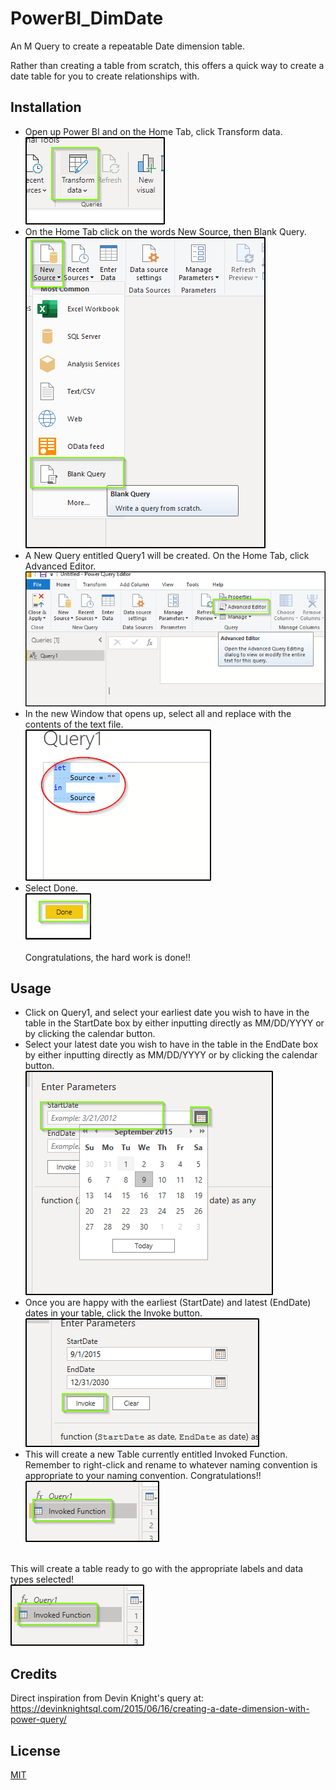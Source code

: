 # PowerBI_DimDate
An M Query to create a repeatable Date dimension table.

Rather than creating a table from scratch, this offers a quick way to create a date table for you to create relationships with.

## Installation
- Open up Power BI and on the Home Tab, click Transform data.<br>
![Transform Data](https://raw.githubusercontent.com/mathewrtaylor/PowerBI_DimDate/screenshots/DimDate_1.png?raw=true "Icon to Transform Data.")<br>
- On the Home Tab click on the words New Source, then Blank Query.<br>
![Blank Query](https://raw.githubusercontent.com/mathewrtaylor/PowerBI_DimDate/screenshots/DimDate_2.png?raw=true "Steps to create a new Blank Query.")<br>
- A New Query entitled Query1 will be created.  On the Home Tab, click Advanced Editor.<br>
![Advanced Editor](https://raw.githubusercontent.com/mathewrtaylor/PowerBI_DimDate/screenshots/DimDate_3.png?raw=true "Advanced Editor.")<br>
- In the new Window that opens up, select all and replace with the contents of the text file.<br>
![Query Contents](https://raw.githubusercontent.com/mathewrtaylor/PowerBI_DimDate/screenshots/DimDate_4.png?raw=true "Paste Contents of the Query in here!")<br>
- Select Done.<br>
![Done](https://raw.githubusercontent.com/mathewrtaylor/PowerBI_DimDate/screenshots/DimDate_5.png?raw=true "Finish off the Query Editor.")<br><br>
Congratulations, the hard work is done!!

## Usage
- Click on Query1, and select your earliest date you wish to have in the table in the StartDate box by either inputting directly as MM/DD/YYYY or by clicking the calendar button.<br>
- Select your latest date you wish to have in the table in the EndDate box by either inputting directly as MM/DD/YYYY or by clicking the calendar button.<br>
![Select Dates](https://raw.githubusercontent.com/mathewrtaylor/PowerBI_DimDate/screenshots/DimDate_6.png?raw=true "Select your earliest (StartDate) and latest (EndDate) dates.")<br>
- Once you are happy with the earliest (StartDate) and latest (EndDate) dates in your table, click the Invoke button.<br>
![Invoke Function](https://raw.githubusercontent.com/mathewrtaylor/PowerBI_DimDate/screenshots/DimDate_7.png?raw=true "It's go time, press Invoke!")<br>
- This will create a new Table currently entitled Invoked Function.  Remember to right-click and rename to whatever naming convention is appropriate to your naming convention.  Congratulations!!<br>
![Rename Function](https://raw.githubusercontent.com/mathewrtaylor/PowerBI_DimDate/screenshots/DimDate_8.png?raw=true "Remember to rename this to something like DimDate, or what makes sense to you!")<br><br>

This will create a table ready to go with the appropriate labels and data types selected!<br>
![Output](https://raw.githubusercontent.com/mathewrtaylor/PowerBI_DimDate/screenshots/DimDate_8.png?raw=true "Here is an example of what the output will look like once done.")<br>

## Credits
Direct inspiration from Devin Knight's query at: https://devinknightsql.com/2015/06/16/creating-a-date-dimension-with-power-query/

## License
[MIT](https://choosealicense.com/licenses/mit/)
